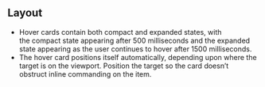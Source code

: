 ## Layout
 - Hover cards contain both compact and expanded states, with the compact state appearing after 500 milliseconds and the expanded state appearing as the user continues to hover after 1500 milliseconds. 
 - The hover card positions itself automatically, depending upon where the target is on the viewport. Position the target so the card doesn’t obstruct inline commanding on the item. 
 
